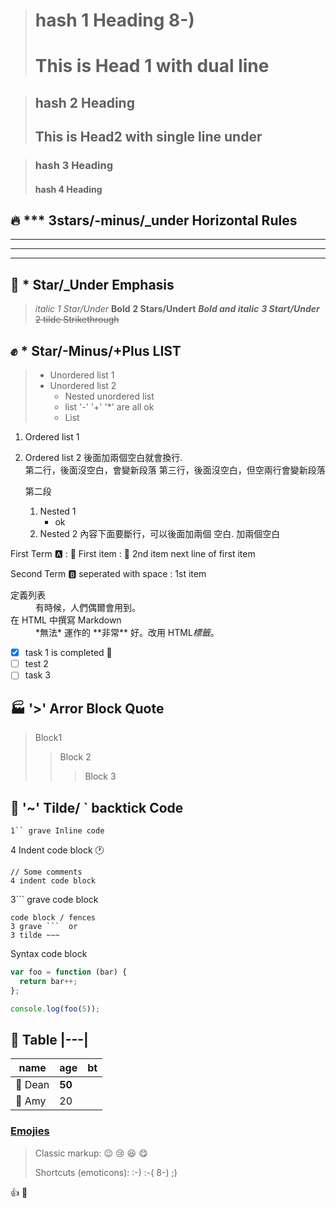 
> # hash 1 Heading 8-)
> This is Head 1 with dual line
> =============================

> ## hash 2 Heading
> This is Head2 with single line under
> ------------------------------------

> ### hash 3 Heading
> #### hash 4 Heading

 

## 🔥 *** 3stars/-minus/_under Horizontal Rules
---
___
***




## 🚒 * Star/_Under Emphasis

> _italic_ *1 Star/Under*
> __Bold__ **2 Stars/Undert**
> ___Bold and italic___ ***3 Start/Under***
> ~~2 tilde Strikethrough~~


## ✊ * Star/-Minus/+Plus LIST
> - Unordered list 1
> - Unordered list 2
>   - Nested unordered list
>   + list '-' '+' '*' are all ok
>   * List 


1. Ordered list 1
1. Ordered list 2 後面加兩個空白就會換行.   
   第二行，後面沒空白，會變新段落
   第三行，後面沒空白，但空兩行會變新段落
   
   第二段
   1. Nested 1 
      - ok
   1. Nested 2
      內容下面要斷行，可以後面加兩個 空白.
      加兩個空白


First Term  :a:
: :tennis: First item
: :basketball: 2nd item 
  next line of first item

Second Term :b:  seperated with space
: 1st item

<dl>
  <dt>定義列表</dt>
  <dd>有時候，人們偶爾會用到。</dd>

  <dt>在 HTML 中撰寫 Markdown</dt>
  <dd>*無法* 運作的 **非常** 好。改用 HTML<em>標籤</em>。</dd>
</dl>


- [x] task 1 is completed :date:
- [ ] test 2
- [ ] task 3 

## 🏭 '>' Arror Block Quote


> Block1
> > Block 2 
> > > Block 3



## :cactus: '~' Tilde/ ` backtick Code

`1`` grave Inline code`

4 Indent code block :clock1:

    // Some comments
    4 indent code block

3``` grave code block

```
code block / fences
3 grave ```  or
3 tilde ~~~   
```

Syntax code block

~~~ js
var foo = function (bar) {
  return bar++;
};

console.log(foo(5));
~~~


## :1234: Table |---|
name | age | bt
--  | -- | -- 
:cactus: Dean | __50__ 
:tada: Amy  | 20 


### [Emojies](https://github.com/markdown-it/markdown-it-emoji)

> Classic markup: :wink: :cry: :laughing: :yum:
>
> Shortcuts (emoticons): :-) :-( 8-) ;)

👍
:100:












